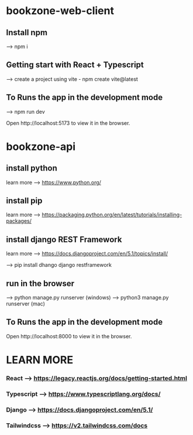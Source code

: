 # bookzone-web-client

## Install npm
--> npm i

## Getting start with React + Typescript

--> create a project using vite - npm create vite@latest

## To Runs the app in the development mode
--> npm run dev

Open http://localhost:5173 to view it in the browser.


# bookzone-api

## install python
learn more --> https://www.python.org/

## install pip
learn more --> https://packaging.python.org/en/latest/tutorials/installing-packages/

## install django REST Framework
learn more --> https://docs.djangoproject.com/en/5.1/topics/install/

--> pip install dhango django restframework

## run in the browser

--> python manage.py runserver (windows)
--> python3 manage.py runserver (mac)

## To Runs the app in the development mode
Open http://localhost:8000 to view it in the browser.

# LEARN MORE
### React       --> https://legacy.reactjs.org/docs/getting-started.html
### Typescript  --> https://www.typescriptlang.org/docs/
### Django      --> https://docs.djangoproject.com/en/5.1/
### Tailwindcss --> https://v2.tailwindcss.com/docs

